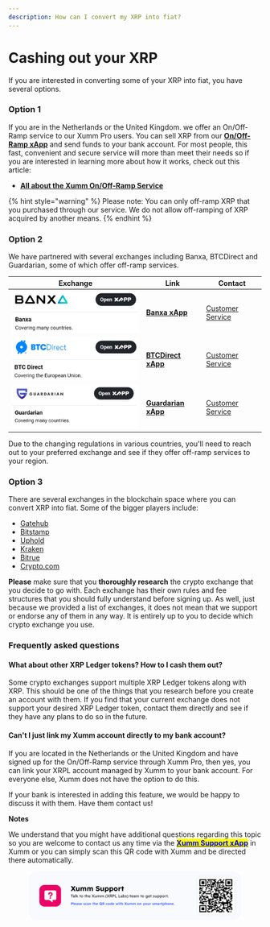 ```yaml
---
description: How can I convert my XRP into fiat?
---
```


# Cashing out your XRP

If you are interested in converting some of your XRP into fiat, you have several options.

### **Option 1**

If you are in the Netherlands or the United Kingdom. we offer an On/Off-Ramp service to our Xumm Pro users. You can sell XRP from our [**On/Off-Ramp xApp**](https://xumm.app/detect/xapp:xumm.onofframp) and send funds to your bank account. For most people, this fast, convenient and secure service will more than meet their needs so if you are interested in learning more about how it works, check out this article:

* [**All about the Xumm On/Off-Ramp Service**](../xumm-pro-beta/all-about-xumm-pro/features-of-pro/on-off-ramp/all-about-on-off-ramps.md)

{% hint style="warning" %}
Please note: You can only off-ramp XRP that you purchased through our service. We do not allow off-ramping of XRP acquired by another means.
{% endhint %}

### Option 2

We have partnered with several exchanges including Banxa, BTCDirect and Guardarian, some of which offer off-ramp services.

| Exchange                                        | Link                                                                     | Contact                                                                  |
| ----------------------------------------------- | ------------------------------------------------------------------------ | ------------------------------------------------------------------------ |
| ![](<../.gitbook/assets/image (2) (2) (3).png>) | [**Banxa xApp**](https://xumm.app/detect/xapp:banxa.onofframp)           | [Customer Service](https://support.banxa.com/en/support/tickets/new)     |
| ![](<../.gitbook/assets/image (5) (1) (1).png>) | [**BTCDirect xApp**](https://xumm.app/detect/xapp:btcdirect.onofframp)   | [Customer Service](https://btcdirect.eu/en-gb/contact)                   |
| ![](<../.gitbook/assets/image (12) (2).png>)    | [**Guardarian xApp**](https://xumm.app/detect/xapp:guardarian.onofframp) | [Customer Service](https://guardarian.freshdesk.com/support/tickets/new) |

Due to the changing regulations in various countries, you'll need to reach out to your preferred exchange and see if they offer off-ramp services to your region.&#x20;

### Option 3

There are several exchanges in the blockchain space where you can convert XRP into fiat. Some of the bigger players include:

* [Gatehub](https://gatehub.net)
* [Bitstamp](https://bitstamp.net)
* [Uphold](https://uphold.com)
* [Kraken](https://kraken.com)
* [Bitrue](https://bitrue.com)
* [Crypto.com](https://crypto.com)

**Please** make sure that you **thoroughly research** the crypto exchange that you decide to go with. Each exchange has their own rules and fee structures that you should fully understand before signing up. As well, just because we provided a list of exchanges, it does not mean that we support or endorse any of them in any way. It is entirely up to you to decide which crypto exchange you use.

### **Frequently asked questions**

#### **What about other XRP Ledger tokens? How to I cash them out?**

Some crypto exchanges support multiple XRP Ledger tokens along with XRP. This should be one of the things that you research before you create an account with them. If you find that your current exchange does not support your desired XRP Ledger token, contact them directly and see if they have any plans to do so in the future.

#### **Can't I just link my Xumm account directly to my bank account?**

If you are located in the Netherlands or the United Kingdom and have signed up for the On/Off-Ramp service through Xumm Pro, then yes, you can link your XRPL account managed by Xumm to your bank account. For everyone else, Xumm does not have the option to do this.

If your bank is interested in adding this feature, we would be happy to discuss it with them. Have them contact us!

**Notes**

We understand that you might have additional questions regarding this topic so you are welcome to contact us any time via the [<mark style="color:blue;">**Xumm Support xApp**</mark>](https://xumm.app/detect/xapp:xumm.support?ref=helpcenter) in Xumm or you can simply scan this QR code with Xumm and be directed there automatically.

<figure><img src="../.gitbook/assets/Support banner Xumm.png" alt=""><figcaption></figcaption></figure>
